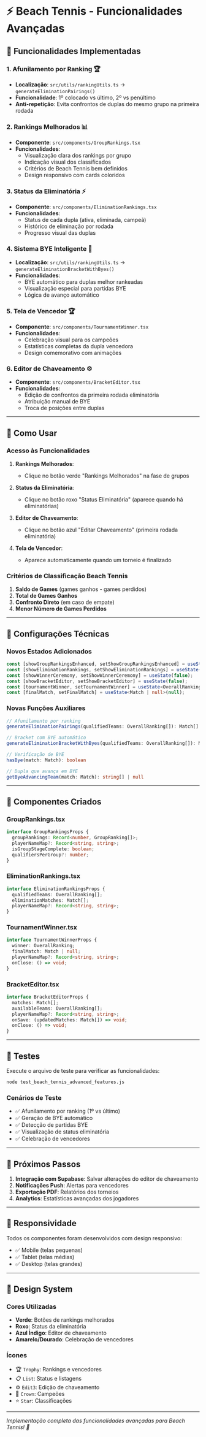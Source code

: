 # ⚡ Beach Tennis - Funcionalidades Avançadas

## 🎯 Funcionalidades Implementadas

### 1. **Afunilamento por Ranking** 🏆
- **Localização**: `src/utils/rankingUtils.ts` → `generateEliminationPairings()`
- **Funcionalidade**: 1º colocado vs último, 2º vs penúltimo
- **Anti-repetição**: Evita confrontos de duplas do mesmo grupo na primeira rodada

### 2. **Rankings Melhorados** 📊
- **Componente**: `src/components/GroupRankings.tsx`
- **Funcionalidades**:
  - Visualização clara dos rankings por grupo
  - Indicação visual dos classificados
  - Critérios de Beach Tennis bem definidos
  - Design responsivo com cards coloridos

### 3. **Status da Eliminatória** ⚡
- **Componente**: `src/components/EliminationRankings.tsx`
- **Funcionalidades**:
  - Status de cada dupla (ativa, eliminada, campeã)
  - Histórico de eliminação por rodada
  - Progresso visual das duplas

### 4. **Sistema BYE Inteligente** 🎯
- **Localização**: `src/utils/rankingUtils.ts` → `generateEliminationBracketWithByes()`
- **Funcionalidades**:
  - BYE automático para duplas melhor rankeadas
  - Visualização especial para partidas BYE
  - Lógica de avanço automático

### 5. **Tela de Vencedor** 🏆
- **Componente**: `src/components/TournamentWinner.tsx`
- **Funcionalidades**:
  - Celebração visual para os campeões
  - Estatísticas completas da dupla vencedora
  - Design comemorativo com animações

### 6. **Editor de Chaveamento** ⚙️
- **Componente**: `src/components/BracketEditor.tsx`
- **Funcionalidades**:
  - Edição de confrontos da primeira rodada eliminatória
  - Atribuição manual de BYE
  - Troca de posições entre duplas

---

## 🚀 Como Usar

### Acesso às Funcionalidades

1. **Rankings Melhorados**: 
   - Clique no botão verde "Rankings Melhorados" na fase de grupos

2. **Status da Eliminatória**: 
   - Clique no botão roxo "Status Eliminatória" (aparece quando há eliminatórias)

3. **Editor de Chaveamento**: 
   - Clique no botão azul "Editar Chaveamento" (primeira rodada eliminatória)

4. **Tela de Vencedor**: 
   - Aparece automaticamente quando um torneio é finalizado

### Critérios de Classificação Beach Tennis

1. **Saldo de Games** (games ganhos - games perdidos)
2. **Total de Games Ganhos**
3. **Confronto Direto** (em caso de empate)
4. **Menor Número de Games Perdidos**

---

## 🔧 Configurações Técnicas

### Novos Estados Adicionados
```typescript
const [showGroupRankingsEnhanced, setShowGroupRankingsEnhanced] = useState(false);
const [showEliminationRankings, setShowEliminationRankings] = useState(false);
const [showWinnerCeremony, setShowWinnerCeremony] = useState(false);
const [showBracketEditor, setShowBracketEditor] = useState(false);
const [tournamentWinner, setTournamentWinner] = useState<OverallRanking | null>(null);
const [finalMatch, setFinalMatch] = useState<Match | null>(null);
```

### Novas Funções Auxiliares
```typescript
// Afunilamento por ranking
generateEliminationPairings(qualifiedTeams: OverallRanking[]): Match[]

// Bracket com BYE automático
generateEliminationBracketWithByes(qualifiedTeams: OverallRanking[]): Match[]

// Verificação de BYE
hasBye(match: Match): boolean

// Dupla que avança em BYE
getByeAdvancingTeam(match: Match): string[] | null
```

---

## 🎨 Componentes Criados

### GroupRankings.tsx
```typescript
interface GroupRankingsProps {
  groupRankings: Record<number, GroupRanking[]>;
  playerNameMap?: Record<string, string>;
  isGroupStageComplete: boolean;
  qualifiersPerGroup?: number;
}
```

### EliminationRankings.tsx
```typescript
interface EliminationRankingsProps {
  qualifiedTeams: OverallRanking[];
  eliminationMatches: Match[];
  playerNameMap?: Record<string, string>;
}
```

### TournamentWinner.tsx
```typescript
interface TournamentWinnerProps {
  winner: OverallRanking;
  finalMatch: Match | null;
  playerNameMap?: Record<string, string>;
  onClose: () => void;
}
```

### BracketEditor.tsx
```typescript
interface BracketEditorProps {
  matches: Match[];
  availableTeams: OverallRanking[];
  playerNameMap?: Record<string, string>;
  onSave: (updatedMatches: Match[]) => void;
  onClose: () => void;
}
```

---

## 🧪 Testes

Execute o arquivo de teste para verificar as funcionalidades:
```bash
node test_beach_tennis_advanced_features.js
```

### Cenários de Teste
- ✅ Afunilamento por ranking (1º vs último)
- ✅ Geração de BYE automático
- ✅ Detecção de partidas BYE
- ✅ Visualização de status eliminatória
- ✅ Celebração de vencedores

---

## 🎯 Próximos Passos

1. **Integração com Supabase**: Salvar alterações do editor de chaveamento
2. **Notificações Push**: Alertas para vencedores
3. **Exportação PDF**: Relatórios dos torneios
4. **Analytics**: Estatísticas avançadas dos jogadores

---

## 📱 Responsividade

Todos os componentes foram desenvolvidos com design responsivo:
- ✅ Mobile (telas pequenas)
- ✅ Tablet (telas médias)
- ✅ Desktop (telas grandes)

---

## 🎨 Design System

### Cores Utilizadas
- **Verde**: Botões de rankings melhorados
- **Roxo**: Status da eliminatória
- **Azul Índigo**: Editor de chaveamento
- **Amarelo/Dourado**: Celebração de vencedores

### Ícones
- 🏆 `Trophy`: Rankings e vencedores
- 📋 `List`: Status e listagens
- ⚙️ `Edit3`: Edição de chaveamento
- 👑 `Crown`: Campeões
- ⭐ `Star`: Classificações

---

*Implementação completa das funcionalidades avançadas para Beach Tennis! 🎾*

